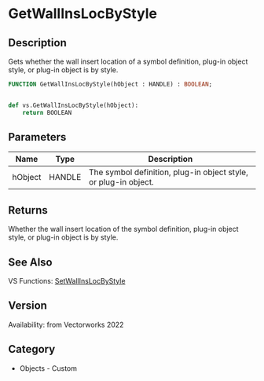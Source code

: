 # GetWallInsLocByStyle

## Description
Gets whether the wall insert location of a symbol definition, plug-in object style, or plug-in object is by style.

```pascal
FUNCTION GetWallInsLocByStyle(hObject : HANDLE) : BOOLEAN;
```

```python

def vs.GetWallInsLocByStyle(hObject):
    return BOOLEAN
```

## Parameters
|Name|Type|Description|
|---|---|---|
|hObject|HANDLE|The symbol definition, plug-in object style, or plug-in object.|

## Returns
Whether the wall insert location of the symbol definition, plug-in object style, or plug-in object is by style.

## See Also
VS Functions:
[SetWallInsLocByStyle](SetWallInsLocByStyle.md)

## Version
Availability: from Vectorworks 2022
## Category
* Objects - Custom

